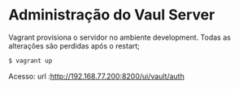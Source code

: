 # Administração do Vaul Server

Vagrant provisiona o servidor no ambiente development. Todas as alterações são perdidas após o restart;

```bash
$ vagrant up
```



Acesso:
  url :http://192.168.77.200:8200/ui/vault/auth

[vault]: https://github.com/clodonil/vault_administrator/blob/master/vault.PNG "Login do Vault"
